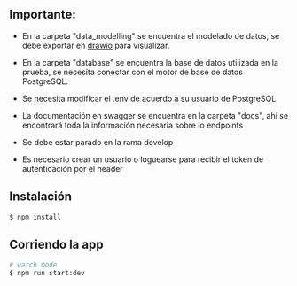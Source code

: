 ## Importante:

- En la carpeta "data_modelling" se encuentra el modelado de datos, se debe exportar en [drawio](https://app.diagrams.net/) para visualizar.

- En la carpeta "database" se encuentra la base de datos utilizada en la prueba, se necesita conectar con el motor de base de datos PostgreSQL.

- Se necesita modificar el .env  de acuerdo a su usuario de PostgreSQL 

- La documentación en swagger se encuentra en la carpeta "docs", ahí se encontrará toda la información necesaria sobre lo endpoints 

- Se debe estar parado en la rama develop

- Es necesario crear un usuario o loguearse para recibir el token de autenticación por el header


## Instalación

```bash
$ npm install
```

## Corriendo la app

```bash
# watch mode
$ npm run start:dev
```
